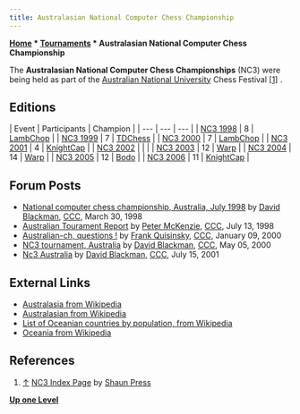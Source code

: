 ```yaml
---
title: Australasian National Computer Chess Championship
---
```

**[Home](Home "Home") * [Tournaments](Tournaments_and_Matches "Tournaments and Matches") * Australasian National Computer Chess Championship**

The **Australasian National Computer Chess Championships** (NC3) were being held as part of the [Australian National University](Australian_National_University "Australian National University") Chess Festival <a id="cite-note-1" href="#cite-ref-1">[1]</a> .

## Editions

|  Event
|  Participants
|  Champion
|
| --- | --- | --- |
| [NC3 1998](index.php?title=NC3_1998&action=edit&redlink=1 "NC3 1998 (page does not exist)") |  8
| [LambChop](LambChop "LambChop") |
| [NC3 1999](NC3_1999 "NC3 1999") |  7
| [TDChess](TDChess "TDChess") |
| [NC3 2000](NC3_2000 "NC3 2000") |  7
| [LambChop](LambChop "LambChop") |
| [NC3 2001](NC3_2001 "NC3 2001") |  4
| [KnightCap](KnightCap "KnightCap") |
| [NC3 2002](NC3_2002 "NC3 2002") |  |  |
| [NC3 2003](NC3_2003 "NC3 2003") |  12
| [Warp](Warp "Warp") |
| [NC3 2004](NC3_2004 "NC3 2004") |  14
| [Warp](Warp "Warp") |
| [NC3 2005](NC3_2005 "NC3 2005") |  12
| [Bodo](Bodo "Bodo") |
| [NC3 2006](NC3_2006 "NC3 2006") |  11
| [KnightCap](KnightCap "KnightCap") |

## Forum Posts

- [National computer chess championship, Australia, July 1998](https://www.stmintz.com/ccc/index.php?id=16284) by [David Blackman](David_Blackman "David Blackman"), [CCC](CCC "CCC"), March 30, 1998
- [Australian Tourament Report](https://www.stmintz.com/ccc/index.php?id=22110) by [Peter McKenzie](Peter_McKenzie "Peter McKenzie"), [CCC](CCC "CCC"), July 13, 1998
- [Australian-ch, questions !](https://www.stmintz.com/ccc/index.php?id=86961) by [Frank Quisinsky](Frank_Quisinsky "Frank Quisinsky"), [CCC](CCC "CCC"), January 09, 2000
- [NC3 tournament, Australia](https://www.stmintz.com/ccc/index.php?id=109165) by [David Blackman](David_Blackman "David Blackman"), [CCC](CCC "CCC"), May 05, 2000
- [Nc3 Australia](https://www.stmintz.com/ccc/index.php?id=179834) by [David Blackman](David_Blackman "David Blackman"), [CCC](CCC "CCC"), July 15, 2001

## External Links

- [Australasia from Wikipedia](https://en.wikipedia.org/wiki/Australasia)
- [Australasian from Wikipedia](https://en.wikipedia.org/wiki/Australasian)
- [List of Oceanian countries by population, from Wikipedia](https://en.wikipedia.org/wiki/List_of_Oceanian_countries_by_population)
- [Oceania from Wikipedia](https://en.wikipedia.org/wiki/Oceania)

## References

1. <a id="cite-ref-1" href="#cite-note-1">↑</a> [NC3 Index Page](http://users.cecs.anu.edu.au/%7Eshaun/chess/) by [Shaun Press](Shaun_Press "Shaun Press")

**[Up one Level](Tournaments_and_Matches "Tournaments and Matches")**

